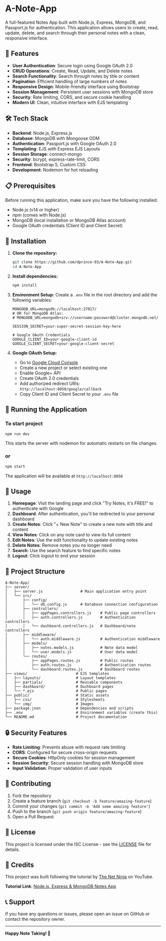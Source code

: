 # A-Note-App

A full-featured Notes App built with Node.js, Express, MongoDB, and Passport.js for authentication. This application allows users to create, read, update, delete, and search through their personal notes with a clean, responsive interface.

## 🚀 Features

- **User Authentication**: Secure login using Google OAuth 2.0
- **CRUD Operations**: Create, Read, Update, and Delete notes
- **Search Functionality**: Search through notes by title or content
- **Pagination**: Efficient handling of large numbers of notes
- **Responsive Design**: Mobile-friendly interface using Bootstrap
- **Session Management**: Persistent user sessions with MongoDB store
- **Security**: Rate limiting, CORS, and secure cookie handling
- **Modern UI**: Clean, intuitive interface with EJS templating

## 🛠️ Tech Stack

- **Backend**: Node.js, Express.js
- **Database**: MongoDB with Mongoose ODM
- **Authentication**: Passport.js with Google OAuth 2.0
- **Templating**: EJS with Express EJS Layouts
- **Session Storage**: connect-mongo
- **Security**: bcrypt, express-rate-limit, CORS
- **Frontend**: Bootstrap 5, Custom CSS
- **Development**: Nodemon for hot reloading

## 📋 Prerequisites

Before running this application, make sure you have the following installed:

- Node.js (v14 or higher)
- npm (comes with Node.js)
- MongoDB (local installation or MongoDB Atlas account)
- Google OAuth credentials (Client ID and Client Secret)

## 🔧 Installation

1. **Clone the repository:**
   ```bash
   git clone https://github.com/dprince-03/A-Note-App.git
   cd A-Note-App
   ```

2. **Install dependencies:**
   ```bash
   npm install
   ```

3. **Environment Setup:**
   Create a `.env` file in the root directory and add the following variables:
   ```env
   MONGODB_URL=mongodb://localhost:27017/
   # OR for MongoDB Atlas:
   # MONGODB_URL=mongodb+srv://username:password@cluster.mongodb.net/

   SESSION_SECRET=your-super-secret-session-key-here

   # Google OAuth Credentials
   GOOGLE_CLIENT_ID=your-google-client-id
   GOOGLE_CLIENT_SECRET=your-google-client-secret
   ```

4. **Google OAuth Setup:**
   - Go to [Google Cloud Console](https://console.cloud.google.com/)
   - Create a new project or select existing one
   - Enable Google+ API
   - Create OAuth 2.0 credentials
   - Add authorized redirect URIs: `http://localhost:8050/google/callback`
   - Copy Client ID and Client Secret to your `.env` file

## 🚀 Running the Application

### To start project
```bash
npm run dev
```
This starts the server with nodemon for automatic restarts on file changes.

### or
```bash
npm start
```

The application will be available at `http://localhost:8050`

## 📖 Usage

1. **Homepage**: Visit the landing page and click "Try Notes, it's FREE!" to authenticate with Google
2. **Dashboard**: After authentication, you'll be redirected to your personal dashboard
3. **Create Notes**: Click "+ New Note" to create a new note with title and content
4. **View Notes**: Click on any note card to view its full content
5. **Edit Notes**: Use the edit functionality to update existing notes
6. **Delete Notes**: Remove notes you no longer need
7. **Search**: Use the search feature to find specific notes
8. **Logout**: Click logout to end your session

## 📁 Project Structure

```
A-Note-App/
├── server/
│   ├── server.js                 # Main application entry point
│   └── src/
│       ├── config/
│       │   └── db.config.js      # Database connection configuration
│       ├── controllers/
│       │   ├── appPages.controllers.js    # Public page controllers
│       │   ├── auth.controllers.js        # Authentication controllers
│       │   └── dashboard.controllers.js   # Dashboard/note controllers
│       ├── middleware/
│       │   └── auth.middleware.js         # Authentication middleware
│       ├── models/
│       │   ├── notes.models.js            # Note data model
│       │   └── user.models.js             # User data model
│       └── routes/
│           ├── appPages.routes.js         # Public routes
│           ├── auth.routes.js             # Authentication routes
│           └── dashboard.routes.js        # Dashboard routes
├── views/                      # EJS templates
│   ├── layouts/                # Layout templates
│   ├── partials/               # Reusable components
│   ├── dashboard/              # Dashboard pages
│   └── *.ejs                   # Public pages
├── public/                     # Static assets
│   ├── css/                    # Stylesheets
│   └── img/                    # Images
├── package.json                # Dependencies and scripts
├── .env                        # Environment variables (create this)
└── README.md                   # Project documentation
```

## 🔒 Security Features

- **Rate Limiting**: Prevents abuse with request rate limiting
- **CORS**: Configured for secure cross-origin requests
- **Secure Cookies**: HttpOnly cookies for session management
- **Session Security**: Secure session handling with MongoDB store
- **Input Validation**: Proper validation of user inputs

## 🤝 Contributing

1. Fork the repository
2. Create a feature branch (`git checkout -b feature/amazing-feature`)
3. Commit your changes (`git commit -m 'Add some amazing feature'`)
4. Push to the branch (`git push origin feature/amazing-feature`)
5. Open a Pull Request

## 📝 License

This project is licensed under the ISC License - see the [LICENSE](LICENSE) file for details.

## 🙏 Credits

This project was built following the tutorial by [The Net Ninja](https://www.youtube.com/c/TheNetNinja) on YouTube.

**Tutorial Link**: [Node.js, Express & MongoDB Notes App](https://www.youtube.com/watch?v=BDo1lgaZuII&list=PL-oyFSB1BovJdlWJV1-0IK5C_SI4JLA9W&index=20&t=11554s&pp=iAQB)

## 📞 Support

If you have any questions or issues, please open an issue on GitHub or contact the repository owner.

---

**Happy Note Taking! 📝**
